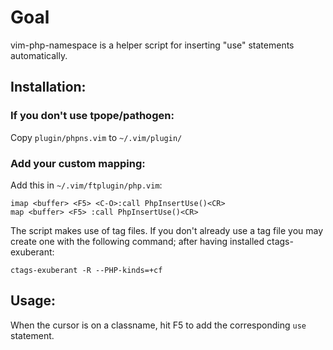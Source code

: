 # Goal

vim-php-namespace is a helper script for inserting "use" statements automatically.

## Installation:

### If you don't use tpope/pathogen:

Copy `plugin/phpns.vim` to `~/.vim/plugin/`

### Add your custom mapping:

Add this in `~/.vim/ftplugin/php.vim`:

    imap <buffer> <F5> <C-O>:call PhpInsertUse()<CR>
    map <buffer> <F5> :call PhpInsertUse()<CR>

The script makes use of tag files. If you don't already use a tag file you may create one with the following command; after having installed ctags-exuberant:

    ctags-exuberant -R --PHP-kinds=+cf

## Usage:

When the cursor is on a classname, hit F5 to add the corresponding `use` statement.

